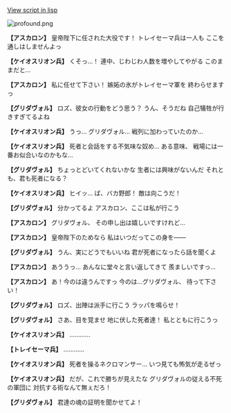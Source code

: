 [View script in lisp](../scripts/101101031.txt)

![profound.png](../images/backgrounds/profound.png)

**【アスカロン】**
皇帝陛下に任された大役です！
トレイセーマ兵は一人も
ここを通しはしませんよっ

**【ケイオスリオン兵】**
くそっ…！
連中、じわじわ人数を増やしてやがる
このままだと…

**【アスカロン】**
私に任せて下さい！
嫉妬の氷がトレイセーマ軍を
終わらせますっ

**【グリダヴォル】**
ロズ、彼女の行動をどう思う？
うん、そうだね
自己犠牲が行きすぎてるよね

**【ケイオスリオン兵】**
うっ…
グリダヴォル…
戦列に加わっていたのか…

**【ケイオスリオン兵】**
死者と会話をする不気味な奴め…
ある意味、
戦場には一番お似合いなのかもな…

**【グリダヴォル】**
ちょっとどいてくれないかな
生者には興味がないんだ
それとも、君も死者になる？

**【ケイオスリオン兵】**
ヒイッ…
ば、バカ野郎！
敵は向こうだ！

**【グリダヴォル】**
分かってるよ
アスカロン、ここは私が行こう

**【アスカロン】**
グリダヴォル、
その申し出は嬉しいですけれど…

**【アスカロン】**
皇帝陛下のためなら
私はいつだってこの身を――

**【グリダヴォル】**
うん、実にどうでもいいね
君が死者になったら話を聞くよ

**【アスカロン】**
あううっ…
あんなに堂々と言い返してきて
羨ましいですっ…

**【アスカロン】**
あ！今のは違うんですっ
今のは…グリダヴォル、
待って下さい！

**【グリダヴォル】**
ロズ、出陣は派手に行こう
ラッパを鳴らせ！

**【グリダヴォル】**
さあ、目を覚ませ
地に伏した死者達！
私とともに行こうっ

**【ケイオスリオン兵】**
…………

**【トレイセーマ兵】**
…………

**【ケイオスリオン兵】**
死者を操るネクロマンサー…
いつ見ても怖気が走るぜっ

**【ケイオスリオン兵】**
だが、これで勝ちが見えたな
グリダヴォルの従える不死の軍団に
対抗する術なんて無ぇだろ！

**【グリダヴォル】**
君達の魂の証明を聞かせてよ！